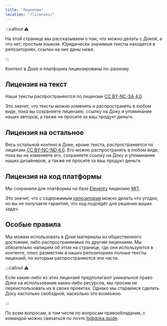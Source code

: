```yaml
---
title: "Лицензии"
location: "/licenses/"
---
```


:::callout ⚠️

На этой странице мы рассказываем о том, что можно делать с Докой, а что нет, простым языком. Юридически значимые тексты находятся в репозиториях, ссылки на них даны ниже.

:::

Контент в Доке и платформа лицензированы по-разному.

## Лицензия на текст

Наши тексты распространяются по лицензии [CC BY-NC-SA 4.0](https://github.com/doka-guide/content/blob/main/LICENSE-SA.md).

Это значит, что тексты можно изменять и распространять в любом виде, пока вы сохраняете лицензию, ссылку на Доку и упоминание наших авторов, а также не просите за ваш продукт деньги.

## Лицензия на остальное

Весь остальной контент в Доке, кроме текста, распространяется по лицензии [CC BY-NC-ND 4.0](https://github.com/doka-guide/content/blob/main/LICENSE-ND.md). Его можно распространять в любом виде, пока вы не изменяете его, сохраняете ссылку на Доку и упоминание наших дизайнеров, а также не просите за ваш продукт деньги.

## Лицензия на код платформы

Мы сохранили для платформы на базе [Eleventy](https://www.11ty.dev) лицензию [MIT](https://github.com/doka-guide/platform/blob/main/LICENSE.md).

Это значит, что с содержимым [репозитория](https://github.com/doka-guide/platform) можно делать что угодно, но вы не получаете гарантий, что код подойдёт для решения ваших задач. 

## Особые правила

Мы можем использовать в Доке материалы из общественного достояния, либо распространяемые по другим лицензиям. Мы обязательно напишем об этом на странице, где они используются в контенте, плюс разместим в наших репозиториях полные тексты лицензий, по которым распространяются эти части.

:::callout ⚠️

Если какие-либо из этих лицензий предполагают уникальное право Доки на использование каких-либо ресурсов, мы просим не переиспользовать их в своих проектах. Однако мы стараемся сделать Доку настолько свободной, насколько это возможно.

:::

По всем вопросам, в том числе по вопросам <!-- yaspeller ignore:start -->правообладания<!-- yaspeller ignore:end -->, с командой можно связаться по почте [hi@doka.guide](mailto:hi@doka.guide).
